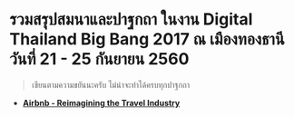 # รวมสรุปสมนาและปาฐกถา ในงาน Digital Thailand Big Bang 2017 ณ เมืองทองธานี วันที่ 21 - 25 กันยายน 2560

> เขียนตามความขยันนะครับ ไม่น่าจะทำได้ครบทุกปาฐกถา

* [**Airbnb - Reimagining the Travel Industry**](airbnb-reimagine-travel-industry.md)